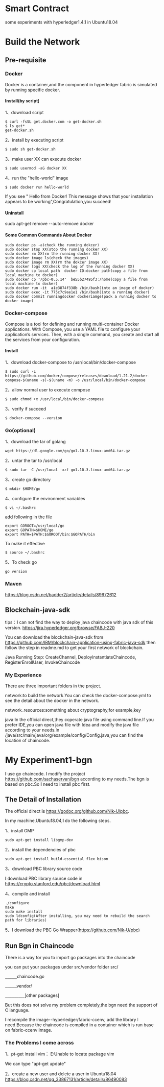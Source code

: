 # Smart Contract
some experiments with hyperledger1.4.1 in Ubuntu18.04
# Build the Network
## Pre-requisite
### Docker
Docker is a container,and the component in hyperledger fabric is simulated by running specific docker.
#### Install(by script)
1、download script 
```
$ curl -fsSL get.docker.com -o get-docker.sh
$ ls get*
get-docker.sh 
```
2、install by executing script
```
$ sudo sh get-docker.sh
```
3、make user XX can execute docker
```
$ sudo usermod -aG docker XX
```
4、run the "hello-world" image 
```
$ sudo docker run hello-world
```
If you see " Hello from Docker! This message shows that your installation appears to be working",Congratulation,you succeed!
#### Uninstall
sudo apt-get remove --auto-remove docker
#### Some Common Commands About Docker
```
sudo docker ps -a(check the running dokcer)
sudo docker stop XX(stop the running docker XX)
sudo docker rm XX(rm the running docker XX)
sudo docker image ls(check the images)
sudo docker image rm XX(rm the dokcer image XX)
sudo docker logs XX(check the log of the running docker XX)
sudo docker cp local path  docker ID:docker path(copy a file from local machine to docker)
sudo docker cp '/pbc-0.5.14'  be55b27495f3:/home(copy a file from local machine to docker)
sudo docker run -it  a1e3874f338b /bin/bash(into an image of docker)
sudo docker exec -it 775c7c9ee1e1 /bin/bash(into a running docker)
sudo docker commit runningdocker dockeriamge(pack a running docker to docker image)
```
### Docker-compose
Compose is a tool for defining and running multi-container Docker applications. With Compose, you use a YAML file to configure your application’s services. Then, with a single command, you create and start all the services from your configuration. 
#### Install
1、download docker-compose to /usr/local/bin/docker-compose
```
$ sudo curl -L https://github.com/docker/compose/releases/download/1.21.2/docker-compose-$(uname -s)-$(uname -m) -o /usr/local/bin/docker-compose
```
2、allow normal user to execute compose
```
$ sudo chmod +x /usr/local/bin/docker-compose
```
3、verify if succeed
```
$ docker-compose --version
```
### Go(optional)
1、download the tar of golang
```
wget https://dl.google.com/go/go1.10.3.linux-amd64.tar.gz
```

2、untar the tar to /usr/local
```
$ sudo tar -C /usr/local -xzf go1.10.3.linux-amd64.tar.gz
```
3、create go directory
```
$ mkdir $HOME/go
```
4、configure the environment variables
```
$ vi ~/.bashrc
```
add following in the file
```
export GOROOT=/usr/local/go
export GOPATH=$HOME/go
export PATH=$PATH:$GOROOT/bin:$GOPATH/bin
```
To make it effective
```
$ source ~/.bashrc
```
5、To check go
```
go version
```
### Maven
<https://blog.csdn.net/badder2/article/details/89672612> 
## Blockchain-java-sdk
tips：I can not find the way to deploy java chaincode with java sdk of this version. <https://jira.hyperledger.org/browse/FABJ-220>

You can download the blockchain-java-sdk from
https://github.com/IBM/blockchain-application-using-fabric-java-sdk
then follow the step in readme.md to get your first network of blockchain.

Java Running Step:
CreateChannel,
DeployInstantiateChaincode,
RegisterEnrollUser,
InvokeChaincode
### My Experience
There are three important folders in the project.

network:to build the network.You can check the docker-compose.yml to see the detail about the docker in the network.

network_resources:something about cryptography,for example,key

java:In the official direct,they coperate java file using command line.If you prefer IDE,you can open java file with Idea and modify the java file according to your needs.In /java/src/main/java/org/example/config/Config.java,you can find the location of chaincode.
# My Experiment1-bgn
I use go chaincode.
I modify the project https://github.com/sachaservan/bgn according to my needs.The bgn is based on pbc.So I need to install pbc first.
## The Detail of Installation
The official direct is  https://godoc.org/github.com/Nik-U/pbc.

In my machine,Ubuntu18.04,I do the following steps.

1、install GMP
```
sudo apt-get install libgmp-dev
```
2、install the dependencies of pbc
```
sudo apt-get install build-essential flex bison
```
3、download PBC library source code

I download PBC library source code in https://crypto.stanford.edu/pbc/download.html

4、compile and install
```
./configure
make
sudo make install
sudo ldconfig(After installing, you may need to rebuild the search path for libraries)
```
5、I download the PBC Go Wrapper(https://github.com/Nik-U/pbc)
## Run Bgn in Chaincode
There is a way for you to import go packages into the chaincode

you can put your packages under src/vendor folder
src/

______chaincode.go

______vendor/

__________[other packages]

But this does not solve my problem completely,the bgn need the support of C language.

I recompile the image--hyperledger/fabric-ccenv, add the library I need.Because the chaincode is compiled in a container which is run base on fabric-ccenv image.
### The Problems I come across
1、pt-get install vim：
E:Unable to locate package vim

We can type "apt-get update"

2、create a new user and delete a user in Ubuntu18.04
https://blog.csdn.net/qq_33867131/article/details/86490083
